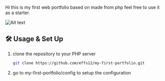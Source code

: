 Hi this is my first web portfolio based on made from php feel free to use it as a starter.

![Alt text](./images/website_banner.png?raw=true "Welcome to my First Web Portfolio")

## 🛠 Usage & Set Up

1. clone the repository to your PHP server

   ```sh
   git clone https://github.com/effs12/my-first-portfolio.git
   ```

2. go to my-first-portfolio/config to setup the configuration

